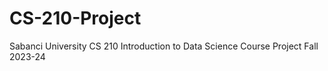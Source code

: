 # CS-210-Project
Sabanci University CS 210 Introduction to Data Science Course Project
Fall 2023-24
